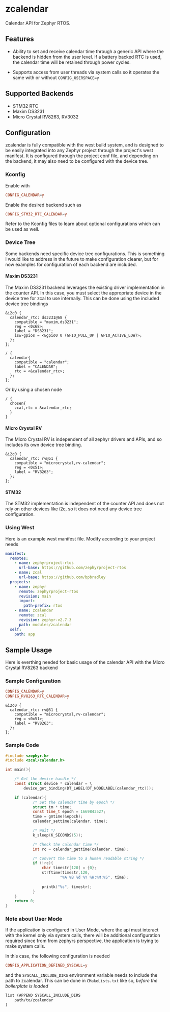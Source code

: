 # zcalendar

Calendar API for Zephyr RTOS.

## Features

* Ability to set and receive calendar time through a generic API where the backend is hidden from the user level. If a battery backed RTC is used, the calendar time will be retained through power cycles.

* Supports access from user threads via system calls so it operates the same with or without `CONFIG_USERSPACE=y`

## Supported Backends

* STM32 RTC
* Maxim DS3231
* Micro Crystal RV8263, RV3032

## Configuration

zcalendar is fully compatible with the west build system, and is designed to be easily integrated into any Zephyr project through the project's west manifest. It is configured through the project conf file, and depending on the backend, it may also need to be configured with the device tree.

### Kconfig

Enable with

```conf
CONFIG_CALENDAR=y
```

Enable the desired backend such as

```conf
CONFIG_STM32_RTC_CALENDAR=y
```

Refer to the Kconfig files to learn about optional configurations which can be used as well.

### Device Tree

Some backends need specific device tree configurations. This is something I would like to address in the future to make configuration clearer, but for now examples for configuration of each backend are included.

#### Maxim DS3231

The Maxim DS3231 backend leverages the existing driver implementation in the counter API. In this case,
you must select the appropriate device in the device tree for zcal to use internally. This can be done
using the included device tree bindings

```dts
&i2c0 {
  calendar_rtc: ds3231@68 {
    compatible = "maxim,ds3231";
    reg = <0x68>;
    label = "DS3231";
    isw-gpios = <&gpio0 0 (GPIO_PULL_UP | GPIO_ACTIVE_LOW)>;
  };
};

/ {
  calendar{
    compatible = "calendar";
    label = "CALENDAR";
    rtc = <&calendar_rtc>;
  };
};
```

Or by using a chosen node

```dts
/ {
  chosen{
    zcal,rtc = &calendar_rtc;
  }
}
```

#### Micro Crystal RV

The Micro Crystal RV is independent of all zephyr drivers and APIs, and so includes its own device tree binding.

```dts
&i2c0 {
  calendar_rtc: rv@51 {
    compatible = "microcrystal,rv-calendar";
    reg = <0x51>;
    label = "RV8263";
  };
};
```

#### STM32

The STM32 implementation is independent of the counter API and does not rely on other devices like i2c, so it does not need any device tree configuration.

### Using West

Here is an example west manifest file. Modify according to your project needs

```yaml
manifest:
  remotes:
    - name: zephyrproject-rtos
      url-base: https://github.com/zephyrproject-rtos
    - name: zcal
      url-base: https://github.com/bpbradley
  projects:
    - name: zephyr
      remote: zephyrproject-rtos
      revision: main
      import:
        path-prefix: rtos
    - name: zcalendar
      remote: zcal
      revision: zephyr-v2.7.3
      path: modules/zcalendar
  self:
    path: app
```

## Sample Usage

Here is everthing needed for basic usage of the calendar API
with the Micro Crystal RV8263 backend

### Sample Configuration

```conf
CONFIG_CALENDAR=y
CONFIG_RV8263_RTC_CALENDAR=y
```

```dts
&i2c0 {
  calendar_rtc: rv@51 {
    compatible = "microcrystal,rv-calendar";
    reg = <0x51>;
    label = "RV8263";
  };
};
```

### Sample Code

```c
#include <zephyr.h>
#include <zcal/calendar.h>

int main(){

    /* Get the device handle */
    const struct device * calendar = \
        device_get_binding(DT_LABEL(DT_NODELABEL(calendar_rtc)));

    if (calendar){
            /* Set the calendar time by epoch */
            struct tm * time;
            const time_t epoch = 1669843527;
            time = gmtime(&epoch);
            calendar_settime(calendar, time);

            /* Wait */
            k_sleep(K_SECONDS(5));

            /* Check the calendar time */
            int rc = calendar_gettime(calendar, time);

            /* Convert the time to a human readable string */
            if (!rc){
                char timestr[120] = {0};
                strftime(timestr,120,
                        "%A %B %d %Y %H:%M:%S", time);
                
                printk("%s", timestr);
            }
    }
    return 0;
}

```

### Note about User Mode

If the application is configured in User Mode, where
the api must interact with the kernel only via system calls,
there will be additional configuration required since from from
zephyrs perspective, the application is trying to make system calls.

In this case, the following configuration is needed

```conf
CONFIG_APPLICATION_DEFINED_SYSCALL=y
```

and the `SYSCALL_INCLUDE_DIRS` environment variable needs to include
the path to zcalendar. This can be done in `CMakeLists.txt` like so, *before the boilerplate is loaded*

```txt
list (APPEND SYSCALL_INCLUDE_DIRS 
    path/to/zcalendar
)
```
